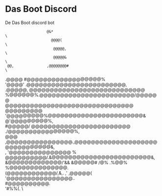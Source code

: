 # Das Boot Discord
De Das Boot discord bot

                       @&*                                                      \
                         @@@@(                                                  \
                          @@@@@,                                                \
                          @@@@@&                                                \
     @@,               ,@@@@@@@@#                                               \
   .@@@@          #@@@@@@@@@@@@@@@@@@%                                          \
   '@@@@'      .@@@@@@@@@@@@@@@@@@@@@@@@,                                       \
   .@@@@@,    @@@@@@@@@@@@@@@@@@@@@@@@@@@@                                      \
    %@@@@@@%.@@@@@@@@@@@@@@@@@@@@@@@/@@@@@@                                     \
   @@@@@@@@@@@@@@@@@@@@@@@@@@@@@@@ @@@@@@@@@                                    \
 '@@@@@@@@@%@@@@@@@@@@@@@@@@@@@@@@@& @'@@@@@@@@@%,                              \
 #@@@@@/    @@@@@@@@@@@@@@@@@@@@@@@@ ./@@@@@@@@@@@@@@@@%,                       \
  @@@       ,@@@@@@@@@@@@@@@@.,@@@@@@@@@@@@@@@@@@@@@@@@@@@@@@@&,                \
   ,         '@@@@@@@@@@@@@@@ % @@@@@@@@@@/.&@@@@@@@@@@@@@@@@@@@@@@@@&,         \
               &@@@@@@@@@@@@@/'&& &@@@@@#          /@%  .%@@% %@@@@@@@@@@@@@@.  \
                 (@@@@@@@@@@@@/,&,.  ,'                                 ,@@@@@( \
               '@@@@@@@@@@@@@@@@..                                              \
             #@@@@@@@@@@.                                                       \
                '#%%(.                                                          \
